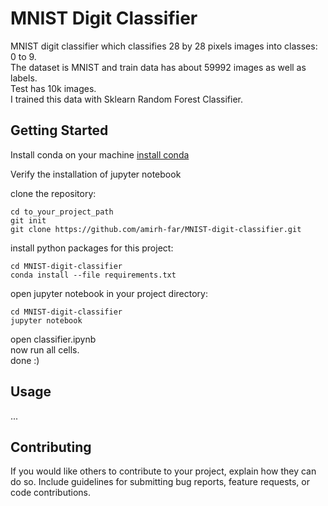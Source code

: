 # MNIST Digit Classifier

MNIST digit classifier which classifies 28 by 28 pixels images into classes: 0 to 9.<br>
The dataset is MNIST and train data has about 59992 images as well as labels.<br>
Test has 10k images.<br>
I trained this data with Sklearn Random Forest Classifier.

## Getting Started

Install conda on your machine [install conda](https://conda.io/projects/conda/en/latest/user-guide/install/index.html)<br>

Verify the installation of jupyter notebook<br>

clone the repository:<br>
```
cd to_your_project_path
git init
git clone https://github.com/amirh-far/MNIST-digit-classifier.git
```
install python packages for this project:<br>
```
cd MNIST-digit-classifier
conda install --file requirements.txt
```
open jupyter notebook in your project directory:<br>
```
cd MNIST-digit-classifier
jupyter notebook
```
open classifier.ipynb<br>
now run all cells.<br>
done :)

## Usage

...

## Contributing

If you would like others to contribute to your project, explain how they can do so. Include guidelines for submitting bug reports, feature requests, or code contributions.


